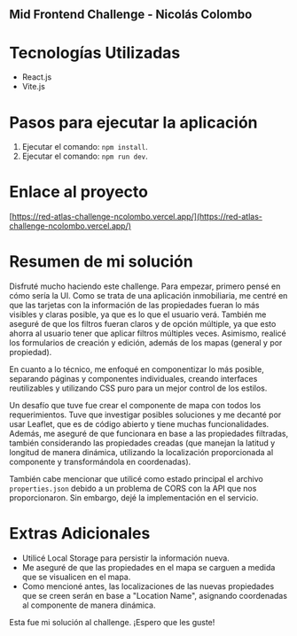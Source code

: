 ## Mid Frontend Challenge - Nicolás Colombo

# Tecnologías Utilizadas
- React.js
- Vite.js

# Pasos para ejecutar la aplicación

1. Ejecutar el comando: `npm install`.
2. Ejecutar el comando: `npm run dev`.

# Enlace al proyecto

[https://red-atlas-challenge-ncolombo.vercel.app/](https://red-atlas-challenge-ncolombo.vercel.app/)

# Resumen de mi solución

Disfruté mucho haciendo este challenge. Para empezar, primero pensé en cómo sería la UI. Como se trata de una aplicación inmobiliaria, me centré en que las tarjetas con la información de las propiedades fueran lo más visibles y claras posible, ya que es lo que el usuario verá. También me aseguré de que los filtros fueran claros y de opción múltiple, ya que esto ahorra al usuario tener que aplicar filtros múltiples veces. Asimismo, realicé los formularios de creación y edición, además de los mapas (general y por propiedad). 

En cuanto a lo técnico, me enfoqué en componentizar lo más posible, separando páginas y componentes individuales, creando interfaces reutilizables y utilizando CSS puro para un mejor control de los estilos.

Un desafío que tuve fue crear el componente de mapa con todos los requerimientos. Tuve que investigar posibles soluciones y me decanté por usar Leaflet, que es de código abierto y tiene muchas funcionalidades. Además, me aseguré de que funcionara en base a las propiedades filtradas, también considerando las propiedades creadas (que manejan la latitud y longitud de manera dinámica, utilizando la localización proporcionada al componente y transformándola en coordenadas).

También cabe mencionar que utilicé como estado principal el archivo `properties.json` debido a un problema de CORS con la API que nos proporcionaron. Sin embargo, dejé la implementación en el servicio.

# Extras Adicionales

- Utilicé Local Storage para persistir la información nueva.
- Me aseguré de que las propiedades en el mapa se carguen a medida que se visualicen en el mapa.
- Como mencioné antes, las localizaciones de las nuevas propiedades que se creen serán en base a "Location Name", asignando coordenadas al componente de manera dinámica.

Esta fue mi solución al challenge. ¡Espero que les guste!

